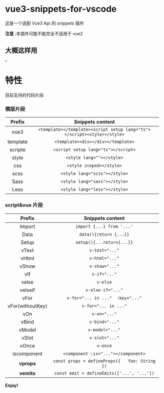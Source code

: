 # vue3-snippets-for-vscode

这是一个适配 Vue3 Api 的 snippets 插件

**注意** :本插件可能不能完全不适用于 vue2

## 大概这样用

<img src="https://raw.githubusercontent.com/wejectchen/vue3-snippets-for-vscode/master/assets/guide.gif" style="zoom: 40%;" />

# 特性

目前支持的代码片段

### 模版片段

|  Prefix  |                            Snippets content                             |
| :------: | :---------------------------------------------------------------------: |
|   vue3   | `<template></template><script setup lang="ts"></script><style></style>` |
| template |                   `<template><div></div></template>`                    |
| scripte  |                   `<script setup lang="ts"></script>`                   |
|  style   |                        `<style lang=""></style>`                        |
|   css    |                        `<style scoped></style>`                         |
|   scss   |                      `<style lang="scss"></style>`                      |
|   Sass   |                      `<style lang="sass"></style>`                      |
|   Less   |                      `<style lang="less"></style>`                      |

### script&vue 片段

|      Prefix      |                Snippets content                |
| :--------------: | :--------------------------------------------: |
|      Import      |           `import {...} from '...'`            |
|       Data       |             `data(){return {...}}`             |
|      Setup       |           `setup(){...return{...}}`            |
|      vText       |                 `v-text="..."`                 |
|      vHtml       |                 `v-html="..."`                 |
|      vShow       |                 `v-show="..."`                 |
|       vIf        |                  `v-if="..."`                  |
|      velse       |                    `v-else`                    |
|     velseif      |               `v-else-if="..."`                |
|       vFor       |        `v-for="... in ..."  :key="..."`        |
| vFor(withoutKey) |              `v-for="... in ..."`              |
|       vOn        |                  `v-on="..."`                  |
|      vBind       |                 `v-bind="..."`                 |
|      vModel      |                `v-model="..."`                 |
|      vSlot       |                 `v-slot="..."`                 |
|      vOnce       |                    `v-once`                    |
|   iscomponent    |      `<component :is="..."></component>`       |
|    **vprops**    | `const props = defineProps({   foo: String })` |
|    **vemits**    |   `const emit = defineEmits(['...', '...'])`   |

**Enjoy!**
